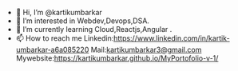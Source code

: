 - 👋 Hi, I’m @kartikumbarkar
- 👀 I’m interested in Webdev,Devops,DSA.
- 🌱 I’m currently learning Cloud,Reactjs,Angular
.
- 📫 How to reach me
   Linkedin:https://www.linkedin.com/in/kartik-umbarkar-a6a085220
   Mail:kartikumbarkar3@gmail.com  
   Mywebsite:https://kartikumbarkar.github.io/MyPortofolio-v-1/
<!---
kartikumbarkar/kartikumbarkar is a ✨ special ✨ repository because its `README.md` (this file) appears on your GitHub profile.
You can click the Preview link to take a look at your changes.
--->
